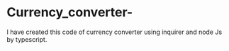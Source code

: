 # Currency_converter-
I have created this code of currency converter using inquirer and node Js by typescript.
